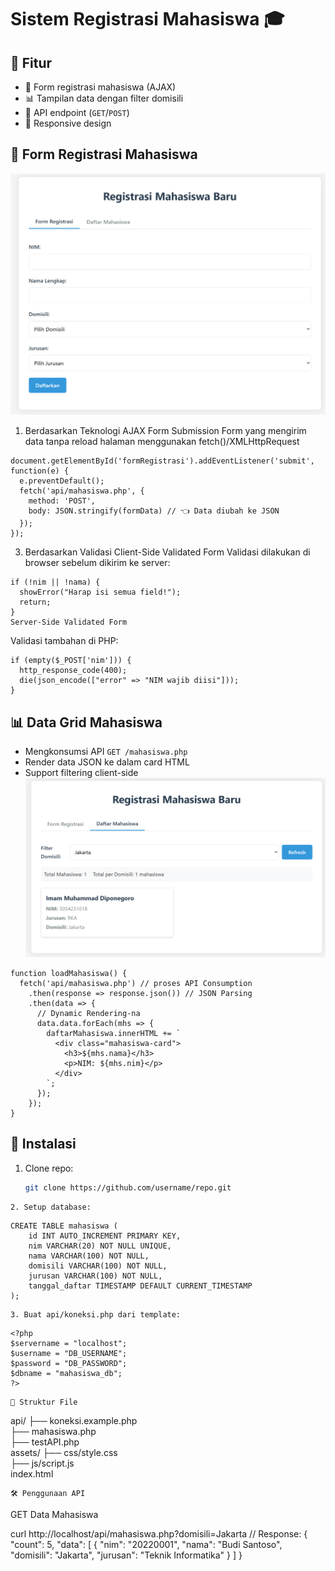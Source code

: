 # Sistem Registrasi Mahasiswa 🎓

## 🌟 Fitur
- 📝 Form registrasi mahasiswa (AJAX)
- 📊 Tampilan data dengan filter domisili
- 🔌 API endpoint (`GET`/`POST`)
- 📱 Responsive design

## 📝 Form Registrasi Mahasiswa
![preview](img/tampilanForm.png)
1. Berdasarkan Teknologi
AJAX Form Submission
Form yang mengirim data tanpa reload halaman menggunakan fetch()/XMLHttpRequest

```
document.getElementById('formRegistrasi').addEventListener('submit', function(e) {
  e.preventDefault();
  fetch('api/mahasiswa.php', { 
    method: 'POST',
    body: JSON.stringify(formData) // 👈 Data diubah ke JSON
  });
});
```

3. Berdasarkan Validasi
Client-Side Validated Form
Validasi dilakukan di browser sebelum dikirim ke server:

```
if (!nim || !nama) { 
  showError("Harap isi semua field!");
  return; 
}
Server-Side Validated Form
```
Validasi tambahan di PHP:
```
if (empty($_POST['nim'])) {
  http_response_code(400);
  die(json_encode(["error" => "NIM wajib diisi"]));
}
```
## 📊 Data Grid Mahasiswa  
- Mengkonsumsi API `GET /mahasiswa.php`  
- Render data JSON ke dalam card HTML  
- Support filtering client-side  
![Preview](img/hasil.png)
```
function loadMahasiswa() {
  fetch('api/mahasiswa.php') // proses API Consumption
    .then(response => response.json()) // JSON Parsing
    .then(data => {
      // Dynamic Rendering-na
      data.data.forEach(mhs => {
        daftarMahasiswa.innerHTML += `
          <div class="mahasiswa-card">
            <h3>${mhs.nama}</h3>
            <p>NIM: ${mhs.nim}</p>
          </div>
        `;
      });
    });
}
```

## 🚀 Instalasi
1. Clone repo:
   ```bash
   git clone https://github.com/username/repo.git
```
2. Setup database: 
```
    CREATE TABLE mahasiswa (
        id INT AUTO_INCREMENT PRIMARY KEY,
        nim VARCHAR(20) NOT NULL UNIQUE,
        nama VARCHAR(100) NOT NULL,
        domisili VARCHAR(100) NOT NULL,
        jurusan VARCHAR(100) NOT NULL,
        tanggal_daftar TIMESTAMP DEFAULT CURRENT_TIMESTAMP
    );
```
3. Buat api/koneksi.php dari template:
```
    <?php
    $servername = "localhost";
    $username = "DB_USERNAME";
    $password = "DB_PASSWORD";
    $dbname = "mahasiswa_db";
    ?>
```
📂 Struktur File
```
api/
├── koneksi.example.php  
├── mahasiswa.php  
├── testAPI.php    
assets/
├── css/style.css     
├── js/script.js      
index.html            
```
🛠️ Penggunaan API
```
GET Data Mahasiswa

curl http://localhost/api/mahasiswa.php?domisili=Jakarta
// Response:
{
  "count": 5,
  "data": [
    {
      "nim": "20220001",
      "nama": "Budi Santoso",
      "domisili": "Jakarta",
      "jurusan": "Teknik Informatika"
    }
  ]
}
```